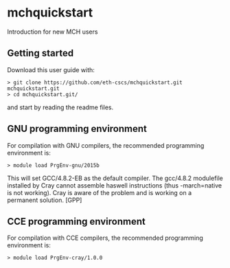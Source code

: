 # mchquickstart
Introduction for new MCH users

## Getting started
Download this user guide with:

```
> git clone https://github.com/eth-cscs/mchquickstart.git    mchquickstart.git
> cd mchquickstart.git/
```

and start by reading the readme files.

## GNU programming environment
For compilation with GNU compilers, the recommended programming environment is: 
```
> module load PrgEnv-gnu/2015b
```
This will set GCC/4.8.2-EB as the default compiler. The gcc/4.8.2 modulefile installed by Cray cannot assemble haswell instructions (thus -march=native is not working). Cray is aware of the problem and is working on a permanent solution. [GPP]

## CCE programming environment
For compilation with CCE compilers, the recommended programming environment is: 
```
> module load PrgEnv-cray/1.0.0
```
